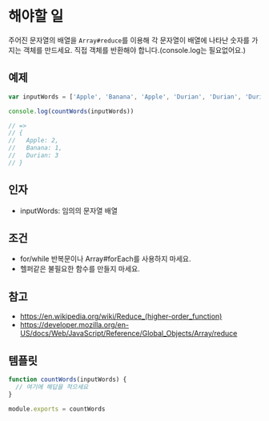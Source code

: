 # 해야할 일

주어진 문자열의 배열을 `Array#reduce`를 이용해 각 문자열이 배열에 나타난 숫자를 가지는 객체를 만드세요. 직접 객체를 반환해야 합니다.(console.log는 필요없어요.)

## 예제

```js
var inputWords = ['Apple', 'Banana', 'Apple', 'Durian', 'Durian', 'Durian']

console.log(countWords(inputWords))

// =>
// {
//   Apple: 2,
//   Banana: 1,
//   Durian: 3
// }
```

## 인자

* inputWords: 임의의 문자열 배열

## 조건

* for/while 반복문이나 Array#forEach를 사용하지 마세요.
* 헬퍼같은 불필요한 함수를 만들지 마세요.

## 참고

* https://en.wikipedia.org/wiki/Reduce_(higher-order_function)
* https://developer.mozilla.org/en-US/docs/Web/JavaScript/Reference/Global_Objects/Array/reduce

## 템플릿

```js
function countWords(inputWords) {
  // 여기에 해답을 적으세요
}

module.exports = countWords
```
